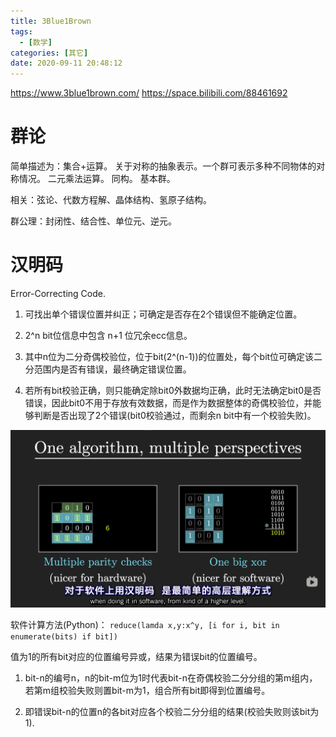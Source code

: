 ```yaml
---
title: 3Blue1Brown
tags:
  - [数学]
categories: [其它]
date: 2020-09-11 20:48:12
---
```

<font face="微软雅黑"> </font>
<center> </center>

<!-- more -->
https://www.3blue1brown.com/
https://space.bilibili.com/88461692

 


# 群论
简单描述为：集合+运算。
关于对称的抽象表示。一个群可表示多种不同物体的对称情况。
二元乘法运算。
同构。
基本群。

相关：弦论、代数方程解、晶体结构、氢原子结构。

群公理：封闭性、结合性、单位元、逆元。

# 汉明码
Error-Correcting Code.

1. 可找出单个错误位置并纠正；可确定是否存在2个错误但不能确定位置。

2. 2^n bit位信息中包含 n+1 位冗余ecc信息。

3. 其中n位为二分奇偶校验位，位于bit(2^(n-1))的位置处，每个bit位可确定该二分范围内是否有错误，最终确定错误位置。

4. 若所有bit校验正确，则只能确定除bit0外数据均正确，此时无法确定bit0是否错误，因此bit0不用于存放有效数据，而是作为数据整体的奇偶校验位，并能够判断是否出现了2个错误(bit0校验通过，而剩余n bit中有一个校验失败)。


![HammingCode两种理解角度: 奇偶和异或](../images/HammingCode.png)


软件计算方法(Python)：
``reduce(lamda x,y:x^y, [i for i, bit in enumerate(bits) if bit])``

值为1的所有bit对应的位置编号异或，结果为错误bit的位置编号。

1. bit-n的编号n，n的bit-m位为1时代表bit-n在奇偶校验二分分组的第m组内，若第m组校验失败则置bit-m为1，组合所有bit即得到位置编号。

2. 即错误bit-n的位置n的各bit对应各个校验二分分组的结果(校验失败则该bit为1).